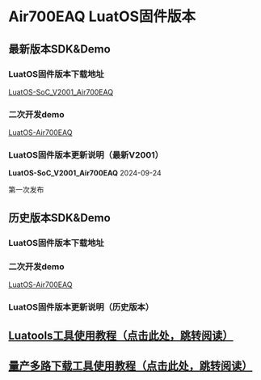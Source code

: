 # Air700EAQ LuatOS固件版本

## 最新版本SDK&Demo

### LuatOS固件版本下载地址

[LuatOS-SoC_V2001_Air700EAQ](https://gitee.com/openLuat/LuatOS/releases/download/v2001.ec7xx.release/LuatOS-SoC_V2001_Air700EAQ.soc)


### 二次开发demo

[LuatOS-Air700EAQ](https://gitee.com/openLuat/LuatOS-Air700EAQ)


### LuatOS固件版本更新说明（最新V2001）

**LuatOS-SoC_V2001_Air700EAQ** 2024-09-24

第一次发布

## 历史版本SDK&Demo

### LuatOS固件版本下载地址

### 二次开发demo

[LuatOS-Air700EAQ](https://gitee.com/openLuat/LuatOS-Air700EAQ)

### LuatOS固件版本更新说明（历史版本）

## [Luatools工具使用教程（点击此处，跳转阅读）](https://docs.openluat.com/Luatools/)

## [量产多路下载工具使用教程（点击此处，跳转阅读）](https://docs.openluat.com/multi_download/)

